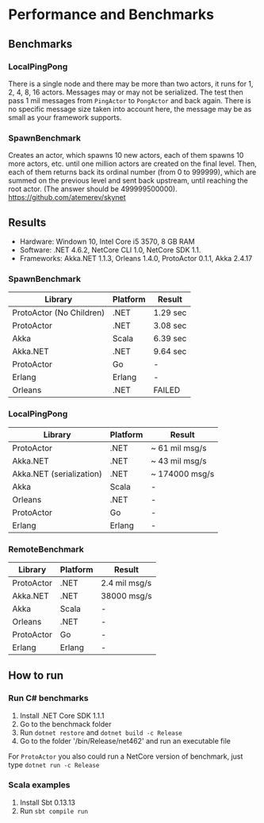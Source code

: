 # Performance and Benchmarks

## Benchmarks
### LocalPingPong
There is a single node and there may be more than two actors, it runs for 1, 2, 4, 8, 16 actors. Messages may or may not be serialized. The test then pass 1 mil messages from `PingActor` to `PongActor` and back again. There is no specific message size taken into account here, the message may be as small as your framework supports.

### SpawnBenchmark
Creates an actor, which spawns 10 new actors, each of them spawns 10 more actors, etc. until one million actors are created on the final level. Then, each of them returns back its ordinal number (from 0 to 999999), which are summed on the previous level and sent back upstream, until reaching the root actor. (The answer should be 499999500000).
https://github.com/atemerev/skynet

## Results
- Hardware: Windown 10, Intel Core i5 3570, 8 GB RAM
- Software: .NET 4.6.2, NetCore CLI 1.0, NetCore SDK 1.1.
- Frameworks: Akka.NET 1.1.3, Orleans 1.4.0, ProtoActor 0.1.1, Akka 2.4.17

### SpawnBenchmark
|Library	                  | Platform            | Result             |
|---                          |---                  |---                 |
|ProtoActor (No Children)	  | .NET	            | 1.29 sec           |
|ProtoActor                   | .NET	            | 3.08 sec           |
|Akka                         | Scala               | 6.39 sec           |
|Akka.NET                     | .NET                | 9.64 sec           |
|ProtoActor                   | Go                  | -                  |
|Erlang                       | Erlang              | -                  |
|Orleans                      | .NET                | FAILED             |

### LocalPingPong
|Library	                  | Platform            | Result             |
|---                          |---                  |---                 |
|ProtoActor                   | .NET	            | ~ 61 mil msg/s     |
|Akka.NET                     | .NET                | ~ 43 mil msg/s     |
|Akka.NET (serialization)     | .NET                | ~ 174000 msg/s     |
|Akka                         | Scala               | -                  |
|Orleans                      | .NET                | -                  |
|ProtoActor                   | Go                  | -                  |
|Erlang                       | Erlang              | -                  |

### RemoteBenchmark
|Library	                  | Platform            | Result             |
|---                          |---                  |---                 |
|ProtoActor                   | .NET	            | 2.4 mil msg/s      |
|Akka.NET                     | .NET                | 38000 msg/s        |
|Akka                         | Scala               | -                  |
|Orleans                      | .NET                | -                  |
|ProtoActor                   | Go                  | -                  |
|Erlang                       | Erlang              | -                  |


## How to run
### Run C# benchmarks
1. Install .NET Core SDK 1.1.1
2. Go to the benchmack folder
3. Run `dotnet restore` and `dotnet build -c Release`
4. Go to the folder '/bin/Release/net462' and run an executable file

For `ProtoActor` you also could run a NetCore version of benchmark, just type `dotnet run -c Release`

### Scala examples
1. Install Sbt 0.13.13
2. Run `sbt compile run`
